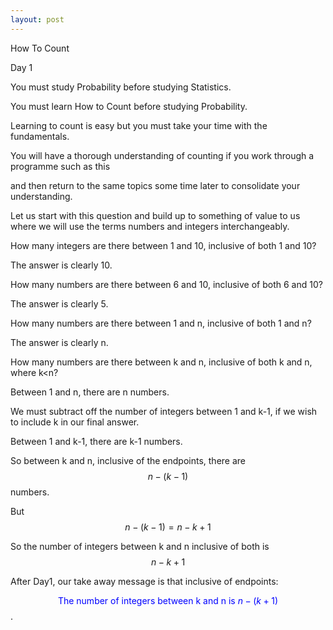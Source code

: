 ```yaml
---
layout: post
---
```


How To Count

Day 1

You must study Probability before studying Statistics.  

You must learn How to Count before studying Probability.  

Learning to count is easy but you must take your time with the fundamentals.  

You will have a thorough understanding of counting if you work through a programme such as this  

and then return to the same topics some time later to consolidate your understanding.  

Let us start with this question and build up to something of value to us where we will use the terms numbers and integers interchangeably.  

How many integers are there between 1 and 10, inclusive of both 1 and 10?  

The answer is clearly 10.  

How many numbers are there between 6 and 10, inclusive of both 6 and 10?  

The answer is clearly 5.  

How many numbers are there between 1 and n, inclusive of both 1 and n?

The answer is clearly n.  

How many numbers are there between k and n, inclusive of both k and n, where k\<n?  

Between 1 and n, there are n numbers.  

We must subtract off the number of integers between 1 and k-1, if we wish to include k in our final answer.  

Between 1 and k-1, there are k-1 numbers.  

So between k and n, inclusive of the endpoints, there are $$n-(k-1)$$ numbers.  

But $$n-(k-1)=n-k+1$$  

So the number of integers between k and n inclusive of both is $$n-k+1$$  

After Day1, our take away message is that inclusive of endpoints: 

<span style="color:blue"> $$\text{The number of integers between k and n is  }n-(k+1)$$</span>.
